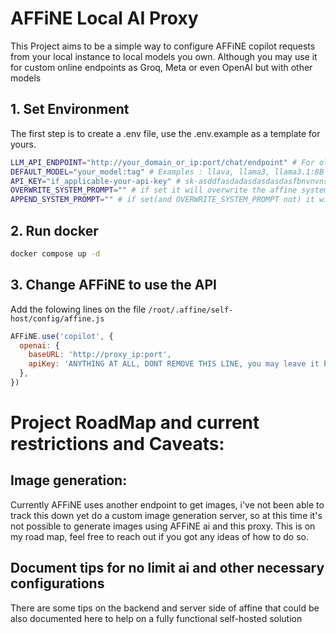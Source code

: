 # AFFiNE Local AI Proxy

This Project aims to be a simple way to configure AFFiNE copilot requests from your local instance to local models you own. Although you may use it for custom online endpoints as Groq, Meta or even OpenAI but with other models

## 1. Set Environment

The first step is to create a .env file, use the .env.example as a template for yours.

```bash
LLM_API_ENDPOINT="http://your_domain_or_ip:port/chat/endpoint" # For ollama http://ip:11434/v1/chat/completions
DEFAULT_MODEL="your_model:tag" # Examples : llava, llama3, llama3.1:8B
API_KEY="if_applicable-your-api-key" # sk-asddfasdadasdasdasdasfbnvnvnserfsdgjnmvlrwjmasfvjnscmasdfjmasdfnasdcjmascnm for OpenAI, none for ollama default config
OVERWRITE_SYSTEM_PROMPT="" # if set it will overwrite the affine system prompt
APPEND_SYSTEM_PROMPT="" # if set(and OVERWRITE_SYSTEM_PROMPT not) it will append to the affine system prompt
```

## 2. Run docker

```bash
docker compose up -d
```

## 3. Change AFFiNE to use the API

Add the folowing lines on the file `/root/.affine/self-host/config/affine.js`

```js
AFFiNE.use('copilot', {
  openai: {
    baseURL: 'http://proxy_ip:port',
    apiKey: 'ANYTHING AT ALL, DONT REMOVE THIS LINE, you may leave it blank though', 
  },
})
```


# Project RoadMap and current restrictions and Caveats:

## Image generation:

Currently AFFiNE uses another endpoint to get images, i've not been able to track this down yet do a custom image generation server, so at this time it's not possible to generate images using AFFiNE ai and this proxy.
This is on my road map, feel free to reach out if you got any ideas of how to do so.

## Document tips for no limit ai and other necessary configurations

There are some tips on the backend and server side of affine that could be also documented here to help on a fully functional self-hosted solution
